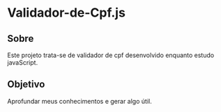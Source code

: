 # Validador-de-Cpf.js

## Sobre

Este projeto trata-se de validador de cpf desenvolvido enquanto estudo javaScript.

## Objetivo

Aprofundar meus conhecimentos e gerar algo útil.